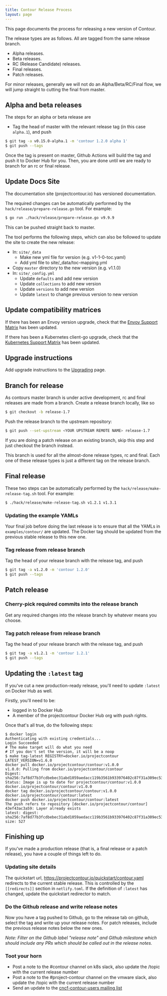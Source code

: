 ```yaml
---
title: Contour Release Process
layout: page
---
```


This page documents the process for releasing a new version of Contour.

The release types are as follows. All are tagged from the same release branch.

- Alpha releases.
- Beta releases.
- RC (Release Candidate) releases.
- Final releases.
- Patch releases.

For minor releases, generally we will not do an Alpha/Beta/RC/Final flow, we will jump straight to cutting the final from master.

## Alpha and beta releases

The steps for an alpha or beta release are

- Tag the head of master with the relevant release tag (in this case `alpha.1`), and push

```sh
$ git tag -a v0.15.0-alpha.1 -m 'contour 1.2.0 alpha 1'
$ git push --tags
```

Once the tag is present on master, Github Actions will build the tag and push it to Docker Hub for you.
Then, you are done until we are ready to branch for an rc or final release.

## Update Docs Site

The documentation site (projectcontour.io) has versioned documentation.

The required changes can be automatically performed by the `hack/release/prepare-release.go` tool.
For example:

```sh
$ go run ./hack/release/prepare-release.go v9.9.9
```

This can be pushed straight back to master.

The tool performs the following steps, which can also be followed to update the site to create the new release:

- In: `site/_data`
  - Make new yml file for version (e.g. v1-1-0-toc.yaml)
  - Add yml file to site/_data/toc-mapping.yml
- Copy `master` directory to the new version (e.g. v1.1.0)
- In: `site/_config.yml`
  - Update `defaults` and add new version
  - Update `collections` to add new version
  - Update `versions` to add new version
  - Update `latest` to change previous version to new version

## Update compatibility matrices

If there has been an Envoy version upgrade, check that the [Envoy Support Matrix](https://projectcontour.io/resources/envoy/) has been updated.

If there has been a Kubernetes client-go upgrade, check that the [Kubernetes Support Matrix](https://projectcontour.io/resources/kubernetes/) has been updated.

## Upgrade instructions

Add upgrade instructions to the [Upgrading](https://projectcontour.io/resources/upgrading/) page.

## Branch for release

As contours master branch is under active development, rc and final releases are made from a branch.
Create a release branch locally, like so

```sh
$ git checkout -b release-1.7
```

Push the release branch to the upstream repository:

```sh
$ git push --set-upstream <YOUR UPSTREAM REMOTE NAME> release-1.7
```

If you are doing a patch release on an existing branch, skip this step and just checkout the branch instead.

This branch is used for all the almost-done release types, rc and final.
Each one of these release types is just a different tag on the release branch.

## Final release

These two steps can be automatically performed by the `hack/release/make-release-tag.sh` tool.
For example:

```sh
$ ./hack/release/make-release-tag.sh v1.2.1 v1.3.1
```

### Updating the example YAMLs

Your final job before doing the last release is to ensure that all the YAMLs in `examples/contour/` are updated.
The Docker tag should be updated from the previous stable release to this new one.

### Tag release from release branch

Tag the head of your release branch with the release tag, and push

```sh
$ git tag -a v1.2.0 -m 'contour 1.2.0'
$ git push --tags
```

## Patch release

### Cherry-pick required commits into the release branch

Get any required changes into the release branch by whatever means you choose.

### Tag patch release from release branch

Tag the head of your release branch with the release tag, and push

```sh
$ git tag -a v1.2.1 -m 'contour 1.2.1'
$ git push --tags
```

## Updating the `:latest` tag

If you've cut a new production-ready release, you'll need to update `:latest` on Docker Hub as well.

Firstly, you'll need to be:

- logged in to Docker Hub
- A member of the projectcontour Docker Hub org with push rights.

Once that's all true, do the following steps:

```shell
$ docker login
Authenticating with existing credentials...
Login Succeeded
# The make target will do what you need
# If you don't set the version, it will be a noop
$ make tag-latest REGISTRY=docker.io/projectcontour LATEST_VERSION=v1.6.0
docker pull docker.io/projectcontour/contour:v1.0.0
v1.0.0: Pulling from docker.io/projectcontour/contour
Digest: sha256:7af8d77b3fcdbebec31abd1059aedacc119b3561b933976402c87f31a309ec53
Status: Image is up to date for projectcontour/contour:v1.0.0
docker.io/projectcontour/contour:v1.0.0
docker tag docker.io/projectcontour/contour:v1.0.0 docker.io/projectcontour/contour:latest
docker push docker.io/projectcontour/contour:latest
The push refers to repository [docker.io/projectcontour/contour]
43ef43ac3a59: Layer already exists
latest: digest: sha256:7af8d77b3fcdbebec31abd1059aedacc119b3561b933976402c87f31a309ec53 size: 527
```

## Finishing up

If you've made a production release (that is, a final release or a patch release), you have a couple of things left to do.

### Updating site details

The quickstart url, https://projectcontour.io/quickstart/contour.yaml redirects to the current stable release.
This is controlled by the `[[redirects]]` section in `netlify.toml`. If the definition of `:latest` has changed, update the quickstart redirector to match.

### Do the Github release and write release notes

Now you have a tag pushed to Github, go to the release tab on github, select the tag and write up your release notes.
For patch releases, include the previous release notes below the new ones.

_Note: Filter on the Github label "release note" and Github milestone which should include any PRs which should be called out in the release notes._ 

### Toot your horn

- Post a note to the #contour channel on k8s slack, also update the /topic with the current release number
- Post a note to the #project-contour channel on the vmware slack, also update the /topic with the current release number
- Send an update to the [cncf-contour-users mailing list](https://lists.cncf.io/g/cncf-contour-users/)
